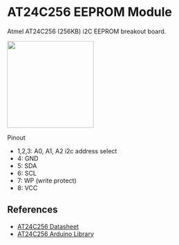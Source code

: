 # AT24C256 EEPROM Module

Atmel AT24C256 (256KB) i2C EEPROM breakout board.

<img src="at25c256-module.jpg" width="200">

Pinout

* 1,2,3: A0, A1, A2 i2c address select
* 4: GND
* 5: SDA
* 6: SCL
* 7: WP (write protect)
* 8: VCC

## References

* [AT24C256 Datasheet](https://ww1.microchip.com/downloads/en/DeviceDoc/Atmel-8568-SEEPROM-AT24C256C-Datasheet.pdf)
* [AT24C256 Arduino Library](https://docs.arduino.cc/libraries/at24c256-library/)
